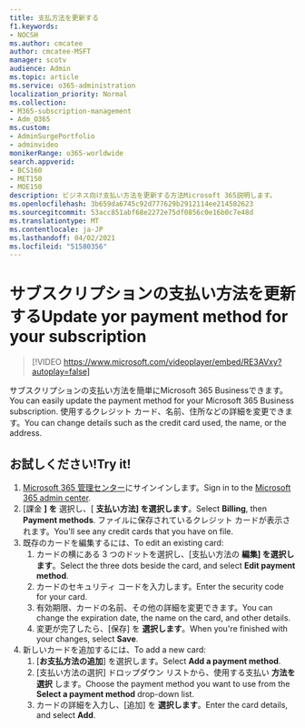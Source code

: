 ```yaml
---
title: 支払方法を更新する
f1.keywords:
- NOCSH
ms.author: cmcatee
author: cmcatee-MSFT
manager: scotv
audience: Admin
ms.topic: article
ms.service: o365-administration
localization_priority: Normal
ms.collection:
- M365-subscription-management
- Adm_O365
ms.custom:
- AdminSurgePortfolio
- adminvideo
monikerRange: o365-worldwide
search.appverid:
- BCS160
- MET150
- MOE150
description: ビジネス向け支払い方法を更新する方法Microsoft 365説明します。
ms.openlocfilehash: 3b659da6745c92d777629b2912114ee214582623
ms.sourcegitcommit: 53acc851abf68e2272e75df0856c0e16b0c7e48d
ms.translationtype: MT
ms.contentlocale: ja-JP
ms.lasthandoff: 04/02/2021
ms.locfileid: "51580356"
---
```

# <a name="update-yor-payment-method-for-your-subscription"></a><span data-ttu-id="ca9f8-103">サブスクリプションの支払い方法を更新する</span><span class="sxs-lookup"><span data-stu-id="ca9f8-103">Update yor payment method for your subscription</span></span>

> [!VIDEO https://www.microsoft.com/videoplayer/embed/RE3AVxy?autoplay=false]

<span data-ttu-id="ca9f8-104">サブスクリプションの支払い方法を簡単にMicrosoft 365 Businessできます。</span><span class="sxs-lookup"><span data-stu-id="ca9f8-104">You can easily update the payment method for your Microsoft 365 Business subscription.</span></span> <span data-ttu-id="ca9f8-105">使用するクレジット カード、名前、住所などの詳細を変更できます。</span><span class="sxs-lookup"><span data-stu-id="ca9f8-105">You can change details such as the credit card used, the name, or the address.</span></span>

## <a name="try-it"></a><span data-ttu-id="ca9f8-106">お試しください!</span><span class="sxs-lookup"><span data-stu-id="ca9f8-106">Try it!</span></span>

1. <span data-ttu-id="ca9f8-107">[Microsoft 365 管理センター](https://admin.microsoft.com)にサインインします。</span><span class="sxs-lookup"><span data-stu-id="ca9f8-107">Sign in to the [Microsoft 365 admin center](https://admin.microsoft.com).</span></span>
1. <span data-ttu-id="ca9f8-108">[課金 **] を** 選択し、[ **支払い方法] を選択します**。</span><span class="sxs-lookup"><span data-stu-id="ca9f8-108">Select **Billing**, then **Payment methods**.</span></span> <span data-ttu-id="ca9f8-109">ファイルに保存されているクレジット カードが表示されます。</span><span class="sxs-lookup"><span data-stu-id="ca9f8-109">You'll see any credit cards that you have on file.</span></span>
1. <span data-ttu-id="ca9f8-110">既存のカードを編集するには、</span><span class="sxs-lookup"><span data-stu-id="ca9f8-110">To edit an existing card:</span></span>
    1. <span data-ttu-id="ca9f8-111">カードの横にある 3 つのドットを選択し、[支払い方法の **編集] を選択します**。</span><span class="sxs-lookup"><span data-stu-id="ca9f8-111">Select the three dots beside the card, and select **Edit payment method**.</span></span>
    1. <span data-ttu-id="ca9f8-112">カードのセキュリティ コードを入力します。</span><span class="sxs-lookup"><span data-stu-id="ca9f8-112">Enter the security code for your card.</span></span>
    1. <span data-ttu-id="ca9f8-113">有効期限、カードの名前、その他の詳細を変更できます。</span><span class="sxs-lookup"><span data-stu-id="ca9f8-113">You can change the expiration date, the name on the card, and other details.</span></span>
    1. <span data-ttu-id="ca9f8-114">変更が完了したら、[保存] を **選択します**。</span><span class="sxs-lookup"><span data-stu-id="ca9f8-114">When you're finished with your changes, select **Save**.</span></span>
1. <span data-ttu-id="ca9f8-115">新しいカードを追加するには、</span><span class="sxs-lookup"><span data-stu-id="ca9f8-115">To add a new card:</span></span>
    1. <span data-ttu-id="ca9f8-116">[**お支払方法の追加**] を選択します。</span><span class="sxs-lookup"><span data-stu-id="ca9f8-116">Select **Add a payment method**.</span></span>
    1. <span data-ttu-id="ca9f8-117">[支払い方法の選択] ドロップダウン リストから、使用する支払い **方法を選択** します。</span><span class="sxs-lookup"><span data-stu-id="ca9f8-117">Choose the payment method you want to use from the **Select a payment method** drop-down list.</span></span>
    1. <span data-ttu-id="ca9f8-118">カードの詳細を入力し、[追加] を **選択します**。</span><span class="sxs-lookup"><span data-stu-id="ca9f8-118">Enter the card details, and select **Add**.</span></span>
